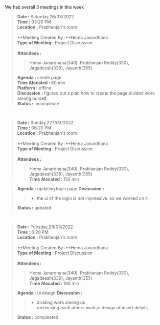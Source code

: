 We had overall 3 meetings in this week<br>
> **Date :** Saturday,26/03/2022<br>
> **Time :** 03:20 PM<br>
> **Location :** Prabhanjan's room<br>
> <br>
> **Meeting Created By :**Hema Janardhana <br>
> **Type of Meeting :** Project Discussion<br>
> <br>
> **Attendees :** 
>> Hema Janardhana(340), Prabhanjan Reddy(330), Jagadeesh(339), Jayanth(355) <br>
>
> **Agenda :** create page<br>
> **Time Alocated :** 60 min<br>
> **Platform :** offline<br>
> **Discussion :** figured out a plan how to create the page,divided work among ourself,<br>
>  **Status :** incompleate <br>

<p>&nbsp;</p>

> **Date :** Sunday,227/03/2022<br>
> **Time :** 06:20 PM<br>
> **Location :** Prabhanjan's room<br>
> <br>
> **Meeting Created By :**Hema Janardhana <br>
> **Type of Meeting :** Project Discussion<br>
> <br>
> **Attendees :** 
>> Hema Janardhana(340), Prabhanjan Reddy(330), Jagadeesh(339), Jayanth(355) <br>
> **Time Alocated :** 150 min<br>

> **Agenda :**  updating login page
> **Discussion :**<br>
>> * the ui of the login is not impressive. so we worked on it
>
> **Status :** updated<br>

<p>&nbsp;</p>

> **Date :** Tuesday,29/03/2022<br>
> **Time :** 6:20 PM<br>
> **Location :** Prabhanjan's room<br>
> <br>
> **Meeting Created By :**Hema Janardhana <br>
> **Type of Meeting :** Project Discussion<br>
> <br>
> **Attendees :** 
>> Hema Janardhana(340), Prabhanjan Reddy(330), Jagadeesh(339), Jayanth(355) <br>
> **Time Alocated :** 180 min<br>

> **Agenda :** ui design
> **Discussion :**<br>
>> * dividing work among us <br>
>> rechecking each others work,ui design of insert details <br>
>> 
>
> **Status :** compleated<br>
